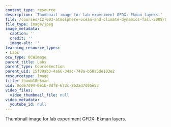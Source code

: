 ```yaml
---
content_type: resource
description: 'Thumbnail image for lab experiment GFDX: Ekman layers.'
file: /courses/12-003-atmosphere-ocean-and-climate-dynamics-fall-2008/0cde7d940e1b0df8673c8b2ad7d05e53_thumb10ekman.jpg
file_type: image/jpeg
image_metadata:
  caption: ''
  credit: ''
  image-alt: ''
learning_resource_types:
- Labs
ocw_type: OCWImage
parent_title: Labs
parent_type: CourseSection
parent_uid: 15f39ab3-4a66-34ac-748a-b58a5de103e2
resourcetype: Image
title: thumb10ekman
uid: 0cde7d94-0e1b-0df8-673c-8b2ad7d05e53
video_files:
  video_thumbnail_file: null
video_metadata:
  youtube_id: null
---
```

Thumbnail image for lab experiment GFDX: Ekman layers.

